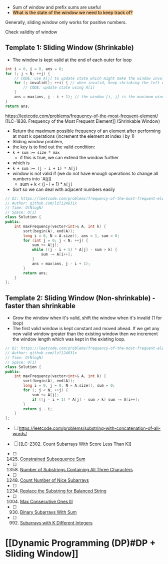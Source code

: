 
- Sum of window and prefix sums are useful
- <mark style="background: #FFB86CA6;">What is the state of the window we need to keep track of?</mark>

Generally, sliding window only works for positive numbers. 

Check validity of window

## Template 1: Sliding Window (Shrinkable)
- The window is kept valid at the end of each outer for loop
```cpp
int i = 0, j = 0, ans = 0;
for (; j < N; ++j) {
    // CODE: use A[j] to update state which might make the window invalid
    for (; invalid(); ++i) { // when invalid, keep shrinking the left edge until it's valid again
        // CODE: update state using A[i]
    }
    ans = max(ans, j - i + 1); // the window [i, j] is the maximum window we've found thus far
}
return ans;
```



https://leetcode.com/problems/frequency-of-the-most-frequent-element/
[[LC-1838. Frequency of the Most Frequent Element]] (Shrinkable Window)
- Return the maximum possible frequency of an element after performing at most k operations (increment the element at index i by 1)
- Sliding window problem,  
- the key is to find out the valid condition: 
- `k + sum >= size * max`  
	- if this is true, we can extend the window further
- which is  
- `k + sum >= (j - i + 1) * A[j]`
- window is not valid if (we do not have enough operations to change all numbers into `A[j])
	- sum + k < (j - i + 1) * `A[j]`
- Sort so we can deal with adjacent numbers easily

```cpp
// OJ: https://leetcode.com/problems/frequency-of-the-most-frequent-element/
// Author: github.com/lzl124631x
// Time: O(NlogN)
// Space: O(1)
class Solution {
public:
    int maxFrequency(vector<int>& A, int k) {
        sort(begin(A), end(A));
        long i = 0, N = A.size(), ans = 1, sum = 0;
        for (int j = 0; j < N; ++j) {
            sum += A[j];
            while ((j - i + 1) * A[j] - sum > k) {
	            sum -= A[i++];
            }
            ans = max(ans, j - i + 1);
        }
        return ans;
    }
};
```

## Template 2: Sliding Window (Non-shrinkable) - faster than shrinkable
- Grow the window when it's valid, shift the window when it's invalid (1 for loop)
- The first valid window is kept constant and moved ahead. If we get any new valid window greater than the existing window then we increment the window length which was kept in the existing loop.
```cpp
// OJ: https://leetcode.com/problems/frequency-of-the-most-frequent-element/
// Author: github.com/lzl124631x
// Time: O(NlogN)
// Space: O(1)
class Solution {
public:
    int maxFrequency(vector<int>& A, int k) {
        sort(begin(A), end(A));
        long i = 0, j = 0, N = A.size(), sum = 0;
        for (; j < N; ++j) {
            sum += A[j];
            if ((j - i + 1) * A[j] - sum > k) sum -= A[i++];
        }
        return j - i;
    }
};
```

- [ ] https://leetcode.com/problems/substring-with-concatenation-of-all-words/
- [ ] [[LC-2302. Count Subarrays With Score Less Than K]]

- [ ]   1425.  [Constrained Subsequence Sum](https://leetcode.com/problems/constrained-subsequence-sum/discuss/597751/JavaC++Python-O(N)-Decreasing-Deque)
- [ ]   1358.  [Number of Substrings Containing All Three Characters](https://leetcode.com/problems/number-of-substrings-containing-all-three-characters/discuss/516977/JavaC++Python-Easy-and-Concise)
- [ ]   1248.  [Count Number of Nice Subarrays](https://leetcode.com/problems/count-number-of-nice-subarrays/discuss/419378/JavaC%2B%2BPython-Sliding-Window-atMost(K)-atMost(K-1))
- [ ]   1234.  [Replace the Substring for Balanced String](https://leetcode.com/problems/replace-the-substring-for-balanced-string/discuss/408978/javacpython-sliding-window/367697)
- [ ]   1004.  [Max Consecutive Ones III](https://leetcode.com/problems/max-consecutive-ones-iii/discuss/247564/JavaC%2B%2BPython-Sliding-Window)
- [ ]   930.  [Binary Subarrays With Sum](https://leetcode.com/problems/binary-subarrays-with-sum/discuss/186683/)
- [ ]   992.  [Subarrays with K Different Integers](https://leetcode.com/problems/subarrays-with-k-different-integers/discuss/523136/JavaC%2B%2BPython-Sliding-Window)

# [[Dynamic Programming (DP)#DP + Sliding Window]]